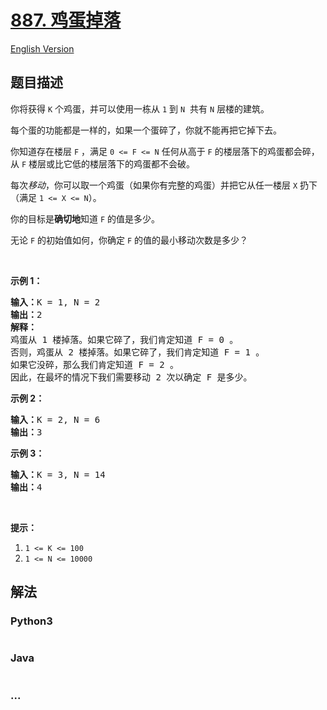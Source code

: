 # [887. 鸡蛋掉落](https://leetcode-cn.com/problems/super-egg-drop)

[English Version](/solution/0800-0899/0887.Super%20Egg%20Drop/README_EN.md)

## 题目描述
<!-- 这里写题目描述 -->
<p>你将获得&nbsp;<code>K</code>&nbsp;个鸡蛋，并可以使用一栋从&nbsp;<code>1</code>&nbsp;到&nbsp;<code>N</code>&nbsp;&nbsp;共有 <code>N</code>&nbsp;层楼的建筑。</p>

<p>每个蛋的功能都是一样的，如果一个蛋碎了，你就不能再把它掉下去。</p>

<p>你知道存在楼层&nbsp;<code>F</code> ，满足&nbsp;<code>0 &lt;= F &lt;= N</code> 任何从高于 <code>F</code>&nbsp;的楼层落下的鸡蛋都会碎，从&nbsp;<code>F</code>&nbsp;楼层或比它低的楼层落下的鸡蛋都不会破。</p>

<p>每次<em>移动</em>，你可以取一个鸡蛋（如果你有完整的鸡蛋）并把它从任一楼层&nbsp;<code>X</code>&nbsp;扔下（满足&nbsp;<code>1 &lt;= X &lt;= N</code>）。</p>

<p>你的目标是<strong>确切地</strong>知道 <code>F</code> 的值是多少。</p>

<p>无论 <code>F</code> 的初始值如何，你确定 <code>F</code> 的值的最小移动次数是多少？</p>

<p>&nbsp;</p>

<ol>
</ol>

<p><strong>示例 1：</strong></p>

<pre><strong>输入：</strong>K = 1, N = 2
<strong>输出：</strong>2
<strong>解释：</strong>
鸡蛋从 1 楼掉落。如果它碎了，我们肯定知道 F = 0 。
否则，鸡蛋从 2 楼掉落。如果它碎了，我们肯定知道 F = 1 。
如果它没碎，那么我们肯定知道 F = 2 。
因此，在最坏的情况下我们需要移动 2 次以确定 F 是多少。
</pre>

<p><strong>示例 2：</strong></p>

<pre><strong>输入：</strong>K = 2, N = 6
<strong>输出：</strong>3
</pre>

<p><strong>示例 3：</strong></p>

<pre><strong>输入：</strong>K = 3, N = 14
<strong>输出：</strong>4
</pre>

<p>&nbsp;</p>

<p><strong>提示：</strong></p>

<ol>
	<li><code>1 &lt;= K &lt;= 100</code></li>
	<li><code>1 &lt;= N &lt;= 10000</code></li>
</ol>



## 解法
<!-- 这里可写通用的实现逻辑 -->


<!-- tabs:start -->

### **Python3**
<!-- 这里可写当前语言的特殊实现逻辑 -->

```python

```

### **Java**
<!-- 这里可写当前语言的特殊实现逻辑 -->

```java

```

### **...**
```

```

<!-- tabs:end -->